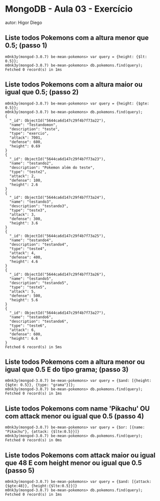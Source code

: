 # MongoDB - Aula 03 - Exercício
autor: Higor Diego

## Liste todos Pokemons com a altura menor que 0.5; (passo 1)
```
m0nk3y(mongod-3.0.7) be-mean-pokemons> var query = {height: {$lt: 0.5}};
m0nk3y(mongod-3.0.7) be-mean-pokemons> db.pokemons.find(query);
Fetched 0 record(s) in 1ms

```

## Liste todos Pokemons com a altura maior ou igual que 0.5; (passo 2)

```
m0nk3y(mongod-3.0.7) be-mean-pokemons> var query = {height: {$gte: 0.5}};
m0nk3y(mongod-3.0.7) be-mean-pokemons> db.pokemons.find(query);
{
  "_id": ObjectId("5644ca6d147c29f4b7f73a22"),
  "name": "Testandomon",
  "description": "teste",
  "type": "exercio",
  "attack": 7001,
  "defense": 600,
  "height": 0.69
}
{
  "_id": ObjectId("5644ca6d147c29f4b7f73a23"),
  "name": "testando2",
  "description": "Pokemon além do teste",
  "type": "teste2",
  "attack": 2,
  "defense": 100,
  "height": 2.6
}
{
  "_id": ObjectId("5644ca6d147c29f4b7f73a24"),
  "name": "testando3",
  "description": "testando3",
  "type": "teste3",
  "attack": 3,
  "defense": 300,
  "height": 3.6
}
{
  "_id": ObjectId("5644ca6d147c29f4b7f73a25"),
  "name": "testando4",
  "description": "testando4",
  "type": "teste4",
  "attack": 4,
  "defense": 400,
  "height": 4.6
}
{
  "_id": ObjectId("5644ca6d147c29f4b7f73a26"),
  "name": "testando5",
  "description": "testando5",
  "type": "teste5",
  "attack": 5,
  "defense": 500,
  "height": 5.6
}
{
  "_id": ObjectId("5644ca6d147c29f4b7f73a27"),
  "name": "testando6",
  "description": "testando6",
  "type": "teste6",
  "attack": 6,
  "defense": 600,
  "height": 6.6
}
Fetched 6 record(s) in 5ms

```
## Liste todos Pokemons com a altura menor ou igual que 0.5 E do tipo grama; (passo 3)

```
m0nk3y(mongod-3.0.7) be-mean-pokemons> var query = {$and: [{height: {$gte: 0.5}}, {type: "grama"}]};
m0nk3y(mongod-3.0.7) be-mean-pokemons> db.pokemons.find(query);
Fetched 0 record(s) in 1ms

```

## Liste todos Pokemons com name 'Pikachu' OU com attack menor ou igual que 0.5 (passo 4)

```
m0nk3y(mongod-3.0.7) be-mean-pokemons> var query = {$or: [{name: "Pikachu"}, {attack: {$lte:0.5}}]}
m0nk3y(mongod-3.0.7) be-mean-pokemons> db.pokemons.find(query);
Fetched 0 record(s) in 0ms

```

## Liste todos Pokemons com attack maior ou igual que 48 E com height menor ou igual que 0.5 (passo 5)

```
m0nk3y(mongod-3.0.7) be-mean-pokemons> var query = {$and: [{attack: {$gte:48}}, {height:{$lte:0.5}}]}
m0nk3y(mongod-3.0.7) be-mean-pokemons> db.pokemons.find(query);
Fetched 0 record(s) in 1ms
  
```


